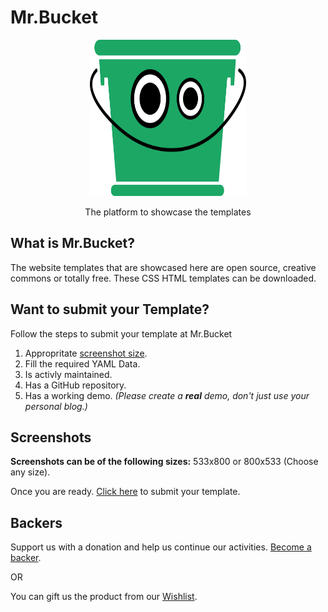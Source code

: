 <h1>Mr.Bucket</h1>
<p align="center">
  <a href="https://mr-bucket.github.io">
    <img height="250" width="250" src="https://github.com/mr-bucket/mr-bucket.github.io/blob/master/images/logo.png">
  </a>
  <p align="center">The platform to showcase the templates</p>
</p>

## What is Mr.Bucket?

The website templates that are showcased here are open source, creative commons or totally free. These CSS HTML templates can be downloaded.

## Want to submit your Template?

Follow the steps to submit your template at Mr.Bucket
1.  Appropritate [screenshot size](https://github.com/mr-bucket/mr-bucket.github.io#screenshots).
2.  Fill the required YAML Data.
3.  Is activly maintained.
4.  Has a GitHub repository.
5.  Has a working demo. _(Please create a **real** demo, don't just use your personal blog.)_

## Screenshots

**Screenshots can be of the following sizes:** 533x800 or 800x533 (Choose any size).

Once you are ready. [Click here](https://codecarrotym.typeform.com/to/SzVYa0) to submit your template.

## Backers

Support us with a donation and help us continue our activities. [Become a backer](https://www.instamojo.com/@codecarrot).

OR

You can gift us the product from our [Wishlist](http://www.amazon.in/gp/registry/wishlist/9AGR0W7EQW8F/ref=cm_wl_list_o_1?).
